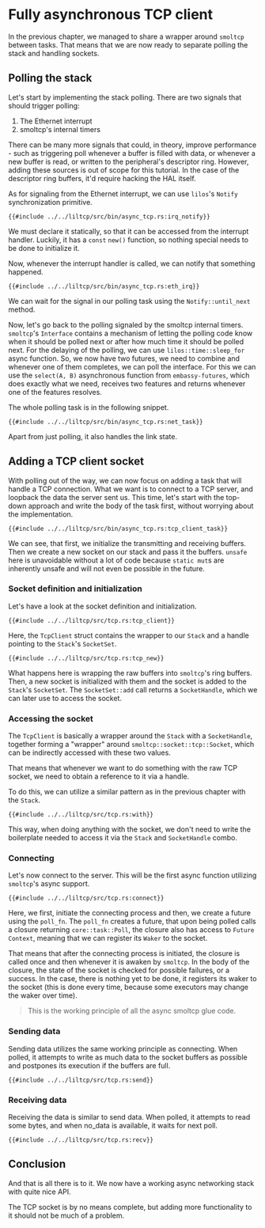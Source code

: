 # Fully asynchronous TCP client

In the previous chapter, we managed to share a wrapper around `smoltcp` between tasks.
That means that we are now ready to separate polling the stack and handling sockets.

## Polling the stack

Let's start by implementing the stack polling.
There are two signals that should trigger polling:

1. The Ethernet interrupt
2. smoltcp's internal timers

<div class="warning">
There can be many more signals that could, in theory, improve performance -
such as triggering poll whenever a buffer is filled with data,
or whenever a new buffer is read, or written to the peripheral's descriptor ring.
However, adding these sources is out of scope for this tutorial.
In the case of the descriptor ring buffers, it'd require hacking the HAL itself.
</div>

As for signaling from the Ethernet interrupt, we can use `lilos`'s
`Notify` synchronization primitive.

```rust,ignored
{{#include ../../liltcp/src/bin/async_tcp.rs:irq_notify}}
```

We must declare it statically, so that it can be accessed from the interrupt handler.
Luckily, it has a `const` `new()` function, so nothing special needs to be done
to initialize it.

Now, whenever the interrupt handler is called, we can notify that something happened.

```rust,ignored
{{#include ../../liltcp/src/bin/async_tcp.rs:eth_irq}}
```

We can wait for the signal in our polling task using the `Notify::until_next` method.

Now, let's go back to the polling signaled by the smoltcp internal timers.
`smoltcp`'s `Interface` contains a mechanism of letting the polling code know
when it should be polled next or after how much time it should be polled next.
For the delaying of the polling, we can use `lilos::time::sleep_for` async function.
So, we now have two futures, we need to combine and whenever one of them
completes, we can poll the interface.
For this we can use the `select(A, B)` asynchronous function from
`embassy-futures`, which does exactly what we need,
receives two features and returns whenever one of the features resolves.

The whole polling task is in the following snippet.

```rust,ignored
{{#include ../../liltcp/src/bin/async_tcp.rs:net_task}}
```

Apart from just polling, it also handles the link state.

## Adding a TCP client socket

With polling out of the way, we can now focus on adding a task that will handle a
TCP connection.
What we want is to connect to a TCP server, and loopback the data the server sent us.
This time, let's start with the top-down approach and write the body of the task
first, without worrying about the implementation.

```rust,ignored
{{#include ../../liltcp/src/bin/async_tcp.rs:tcp_client_task}}
```

We can see, that first, we initialize the transmitting and receiving buffers.
Then we create a new socket on our stack and pass it the buffers.
`unsafe` here is unavoidable without a lot of code because `static mut`s are
inherently unsafe and will not even be possible in the future.

### Socket definition and initialization

Let's have a look at the socket definition and initialization.

```rust,ignored
{{#include ../../liltcp/src/tcp.rs:tcp_client}}
```

Here, the `TcpClient` struct contains the wrapper to our `Stack` and a
handle pointing to the `Stack`'s `SocketSet`.

```rust,ignored
{{#include ../../liltcp/src/tcp.rs:tcp_new}}
```

What happens here is wrapping the raw buffers into `smoltcp`'s ring buffers.
Then, a new socket is initialized with them and the socket is added
to the `Stack`'s `SocketSet`.
The `SocketSet::add` call returns a `SocketHandle`, which we can later use
to access the socket.

### Accessing the socket

The `TcpClient` is basically a wrapper around the `Stack` with a `SocketHandle`,
together forming a "wrapper" around `smoltcp::socket::tcp::Socket`,
which can be indirectly accessed with these two values.

That means that whenever we want to do something with the raw TCP socket,
we need to obtain a reference to it via a handle.

To do this, we can utilize a similar pattern as in the previous chapter with
the `Stack`.

```rust,ignored
{{#include ../../liltcp/src/tcp.rs:with}}
```

This way, when doing anything with the socket, we don't need to write
the boilerplate needed to access it via the `Stack` and `SocketHandle` combo.

### Connecting

Let's now connect to the server.
This will be the first async function utilizing `smoltcp`'s async support.

```rust,ignored
{{#include ../../liltcp/src/tcp.rs:connect}}
```

Here, we first, initiate the connecting process and then, we create
a future using the `poll_fn`.
The `poll_fn` creates a future, that upon being polled calls a closure returning
`core::task::Poll`, the closure also has access to `Future` `Context`,
meaning that we can register its `Waker` to the socket.

That means that after the connecting process is initiated, the closure is
called once and then whenever it is awaken by `smoltcp`.
In the body of the closure, the state of the socket is checked for possible failures,
or a success.
In the case, there is nothing yet to be done, it registers its waker to
the socket (this is done every time, because some executors may change
the waker over time).

> This is the working principle of all the async smoltcp glue code.

### Sending data

Sending data utilizes the same working principle as connecting.
When polled, it attempts to write as much data to the socket buffers as possible
and postpones its execution if the buffers are full.

```rust,ignored
{{#include ../../liltcp/src/tcp.rs:send}}
```

### Receiving data

Receiving the data is similar to send data.
When polled, it attempts to read some bytes, and when no_data is available,
it waits for next poll.

```rust,ignored
{{#include ../../liltcp/src/tcp.rs:recv}}
```

## Conclusion

And that is all there is to it. We now have a working async networking stack
with quite nice API.

The TCP socket is by no means complete, but adding more functionality to it
should not be much of a problem.
